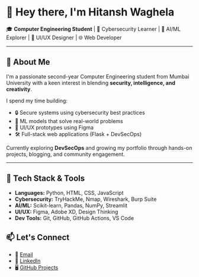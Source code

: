 # 👋 Hey there, I'm Hitansh Waghela

🎓 **Computer Engineering Student** | 🔐 Cybersecurity Learner | 🤖 AI/ML Explorer | 🎨 UI/UX Designer | 🌐 Web Developer

---

## 🚀 About Me

I'm a passionate second-year Computer Engineering student from Mumbai University with a keen interest in blending **security, intelligence, and creativity**.

I spend my time building:
- 🔒 Secure systems using cybersecurity best practices
- 🧠 ML models that solve real-world problems
- 🎨 UI/UX prototypes using Figma
- 🛠️ Full-stack web applications (Flask + DevSecOps)

Currently exploring **DevSecOps** and growing my portfolio through hands-on projects, blogging, and community engagement.

---

## 🧰 Tech Stack & Tools

- **Languages:** Python, HTML, CSS, JavaScript
- **Cybersecurity:** TryHackMe, Nmap, Wireshark, Burp Suite  
- **AI/ML:** Scikit-learn, Pandas, NumPy, Streamlit  
- **UI/UX:** Figma, Adobe XD, Design Thinking  
- **Dev Tools:** Git, GitHub, GitHub Actions, VS Code



## 📫 Let's Connect

- 📩 [Email](mailto:whitansh@gmail.com)
- 💼 [LinkedIn](https://www.linkedin.com/in/hitansh-waghela-99554a274/)
- 🖥️ [GitHub Projects](https://github.com/Hitansh1601)

